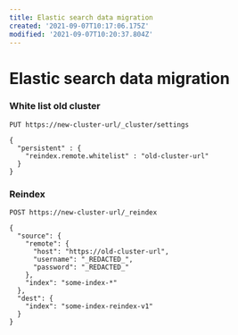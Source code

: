 ```yaml
---
title: Elastic search data migration
created: '2021-09-07T10:17:06.175Z'
modified: '2021-09-07T10:20:37.804Z'
---
```


# Elastic search data migration

### White list old cluster

`PUT https://new-cluster-url/_cluster/settings`

```
{
  "persistent" : {
    "reindex.remote.whitelist" : "old-cluster-url"
  }
}
```

### Reindex

`POST https://new-cluster-url/_reindex`

```
{
  "source": {
    "remote": {
      "host": "https://old-cluster-url",
      "username": "_REDACTED_",
      "password": "_REDACTED_"
    },
    "index": "some-index-*"
  },
  "dest": {
    "index": "some-index-reindex-v1"
  }
}
```

